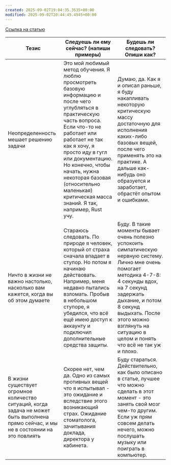 ```yaml
---
created: 2025-09-02T19:04:35.3535+00:00
modified: 2025-09-02T20:44:45.4545+00:00
---
```

[Ссылка на статью](https://rb.ru/young/effectivity-problems/)

| Тезис                                                                                                                                   | Следуешь ли ему сейчас? (напиши примеры)                                                                                                                                                                                                                                                                                                                    | Будешь ли следовать? Опиши как?                                                                                                                                                                                                                                                            |
| --------------------------------------------------------------------------------------------------------------------------------------- | ----------------------------------------------------------------------------------------------------------------------------------------------------------------------------------------------------------------------------------------------------------------------------------------------------------------------------------------------------------- | ------------------------------------------------------------------------------------------------------------------------------------------------------------------------------------------------------------------------------------------------------------------------------------------ |
| Неопределенность мешает решению задачи                                                                                                  | Это мой любимый метод обучения. Я люблю просмотреть базовую информацию и после чего углубляться в практическую часть вопроса. Если что-то не работает или работает не так как я хочу, я просто иду в гугл или документацию. Но конечно, чтобы начать, нужна некоторая базовая (относительно маленькая) критическая масса знаний. Я так, например, Rust учу. | Думаю, да. Как я и описал раньше, я буду накапливать некоторую критическую массу достаточную для исполнения каких-либо базовых вещей, после чего применять это на практике. А дальше как-нибудь оно образуется и заработает, обрастёт опытом и ошибками.                                   |
| Ничто в жизни не важно настолько, насколько вам кажется, когда вы об этом думаете                                                       | Стараюсь следовать. По природе я человек, который от страха сначала впадает в ступор. Но потом я начинаю действовать. Например, меня недавно пытались взломать. Пробыв в небольшом ступоре, я убедился, что всё ещё имею доступ к аккаунту и подключил дополнительные средства защиты.                                                                      | Буду. В такие моменты бывает очень полезно успокоить симпатическую нервную систему. Лично мне очень помогает методика 4-7-8: 4 секунды вдох, на 7 секунд задержать дыхание, и потом 8 секунд выдыхать. После этого можно взглянуть на ситуацию в целом и понять что всё не так уж и плохо. |
| В жизни существует огромное количество ситуаций, когда задача не может быть выполнена прямо сейчас, и мы не в состоянии на это повлиять | Скорее нет, чем да. Одно из самых противных вещей что я испытывал - это ожидание и вследствие этого возникающий страх. Ожидание стоматолога, зачитывания доклада, директора у кабинета.                                                                                                                                                                     | Буду стараться. Действительно, как было описано в статье, лучшее что можно сделать в этот момент - это занять свой мозг чем-то другим. Если уж прям совсем делать нечего, можно послушать музыку или поиграть в компьютер.                                                                 |


